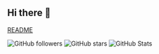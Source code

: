 ## Hi there 👋

<!--
**wnstjdqkr/wnstjdqkr** is a ✨ _special_ ✨ repository because its `README.md` (this file) appears on your GitHub profile.

Here are some ideas to get you started:

- 🔭 I’m currently working on ...
- 🌱 I’m currently learning ...
- 👯 I’m looking to collaborate on ...
- 🤔 I’m looking for help with ...
- 💬 Ask me about ...
- 📫 How to reach me: ...
- 😄 Pronouns: ...
- ⚡ Fun fact: ...
--> 
[README](https://github.com/wnstjdqkr/2025_PHwal)

![GitHub followers](https://img.shields.io/github/followers/wnstjdqkr?style=social)
![GitHub stars](https://img.shields.io/github/stars/wnstjdqkr?style=social)
![GitHub Stats](https://github-readme-stats.vercel.app/api?username=wnstjdqkr&show_icons=true&theme=radical)






